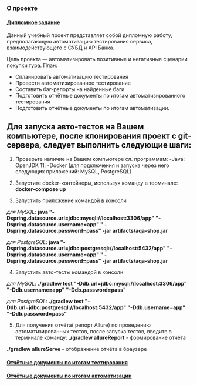 ### О проекте

#### [Дипломное задание](https://github.com/netology-code/qa-diploma)

Данный учебный проект представляет собой дипломную работу, предполагающую автоматизацию тестирования сервиса,
взаимодействующего с СУБД и API Банка.

Цель проекта — автоматизировать позитивные и негативные сценарии покупки тура.
План:

- Спланировать автоматизацию тестирования
- Провести автоматизированное тестирование
- Составить баг-репорты на найденные баги
- Подготовить отчётные документы по итогам автоматизированного тестирования
- Подготовить отчётные документы по итогам автоматизации.

## Для запуска авто-тестов на Вашем компьютере, после клонирования проект с git-сервера, следует выполнить следующие шаги:

1. Проверьте наличие на Вашем компьютере сл. программам:
   -Java: OpenJDK 11;
   -Docker (для подключения и запуска через него следующих приложений: MySQL, PostgreSQL)
2. Запустите docker-контейнеры, используя команду в терминале:
   **docker-compose up**

3. Запустить приложение командой в консоли

*для MySQL*:
**java "-Dspring.datasource.url=jdbc:mysql://localhost:3306/app" "-Dspring.datasource.username=app" "
-Dspring.datasource.password=pass" -jar artifacts/aqa-shop.jar**

*для PostgreSQL*:
**java "-Dspring.datasource.url=jdbc:postgresql://localhost:5432/app" "-Dspring.datasource.username=app" "
-Dspring.datasource.password=pass" -jar artifacts/aqa-shop.jar**

4. Запустить авто-тесты командой в консоли

*для MySQL*:
**./gradlew test "-Ddb.url=jdbc:mysql://localhost:3306/app" "-Ddb.username=app" "-Ddb.password=pass"**

*для PostgreSQL*:
**./gradlew test "-Ddb.url=jdbc:postgresql://localhost:5432/app" "-Ddb.username=app" "-Ddb.password=pass"**

5. Для получения отчёта( репорт Allure) по проведению автоматизированных тестов, после запуска тестов, введите в
   терминале команду:
   **./gradlew allureReport** - формирование отчёта

**./gradlew allureServe** - отображение отчёта в браузере

#### [Отчётные документы по итогам тестирования]()

#### [Отчётные документы по итогам автоматизации]()
